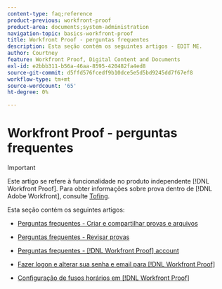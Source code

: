 ```yaml
---
content-type: faq;reference
product-previous: workfront-proof
product-area: documents;system-administration
navigation-topic: basics-workfront-proof
title: Workfront Proof - perguntas frequentes
description: Esta seção contém os seguintes artigos - EDIT ME.
author: Courtney
feature: Workfront Proof, Digital Content and Documents
exl-id: e2bbb311-b56a-46aa-8595-420482fa4ed8
source-git-commit: d5ffd576fcedf9b10dce5e5d5bd9245dd7f67ef8
workflow-type: tm+mt
source-wordcount: '65'
ht-degree: 0%

---
```


# Workfront Proof - perguntas frequentes

>[!IMPORTANT]
>
>Este artigo se refere à funcionalidade no produto independente [!DNL Workfront Proof]. Para obter informações sobre prova dentro de [!DNL Adobe Workfront], consulte [Tofing](../../../review-and-approve-work/proofing/proofing.md).

Esta seção contém os seguintes artigos:

* [Perguntas frequentes - Criar e compartilhar provas e arquivos](../../../workfront-proof/wp-getstarted/faqs/faq-create-share-proofs-files.md)
* [Perguntas frequentes - Revisar provas](../../../workfront-proof/wp-getstarted/faqs/faq-review-proofs.md)
* [Perguntas frequentes - [!DNL Workfront Proof] account](../../../workfront-proof/wp-getstarted/faqs/faq-wp-account.md)
* [Fazer logon e alterar sua senha e email para [!DNL Workfront Proof]](../../../workfront-proof/wp-getstarted/faqs/log-in-change-password.md)

   <!--
  <li data-mc-conditions="QuicksilverOrClassic.Draft mode"><a href="../../../workfront-proof/wp-getstarted/faqs/open-wp-basic-trial.md" class="MCXref xref" xrefformat="{para}">Opening a Workfront Proof basic trial account</a> </li>
  -->

* [Configuração de fusos horários em [!DNL Workfront Proof]](../../../workfront-proof/wp-getstarted/faqs/set-timezones-in-wp.md)

